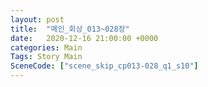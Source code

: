 ```yaml
---
layout: post
title:  "메인_회상_013~028장"
date:   2020-12-16 21:00:00 +0000
categories: Main
Tags: Story Main
SceneCode: ["scene_skip_cp013-028_q1_s10"]
---
```

